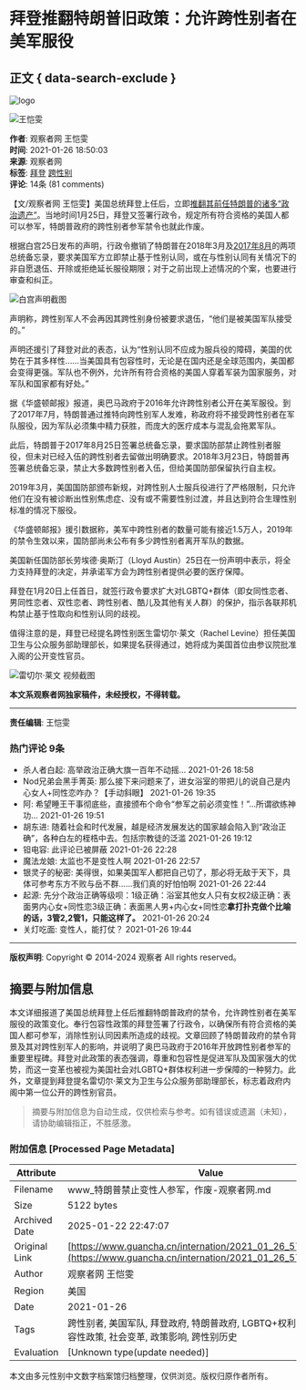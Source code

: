 # 拜登推翻特朗普旧政策：允许跨性别者在美军服役

## 正文 { data-search-exclude }


![logo](../images/mian-logo.png)

![王恺雯](https://i.guancha.cn/users/20180206081003983.jpg)

**作者**: 观察者网 王恺雯  
**时间**: 2021-01-26 18:50:03  
**来源**: 观察者网  
**标签**: [拜登](https://user.guancha.cn/main/search?click=news&keyword=%E6%8B%9C%E7%99%BB) [跨性别](https://user.guancha.cn/main/search?click=news&keyword=%E8%B7%A8%E6%80%A7%E5%88%AB)  
**评论**: 14条 (81 comments)

【文/观察者网 王恺雯】美国总统拜登上任后，立即[推翻其前任特朗普的诸多“政治遗产”](https://www.guancha.cn/internation/2021_01_21_578685.shtml)。当地时间1月25日，拜登又签署行政令，规定所有符合资格的美国人都可以参军，特朗普政府的跨性别者参军禁令也就此作废。

根据白宫25日发布的声明，行政令撤销了特朗普在2018年3月及[2017年8月](https://www.guancha.cn/america/2017_08_26_424544.shtml)的两项总统备忘录，要求美国军方立即禁止基于性别认同，或在与性别认同有关情况下的非自愿退伍、开除或拒绝延长服役期限；对于之前出现上述情况的个案，也要进行审查和纠正。

![白宫声明截图](https://i.guancha.cn/news/hmt/2021/01/26/20210126181400983.jpg)

声明称，跨性别军人不会再因其跨性别身份被要求退伍，“他们是被美国军队接受的。”

声明还援引了拜登对此的表态，认为“性别认同不应成为服兵役的障碍，美国的优势在于其多样性……当美国具有包容性时，无论是在国内还是全球范围内，美国都会变得更强。军队也不例外，允许所有符合资格的美国人穿着军装为国家服务，对军队和国家都有好处。”

据《华盛顿邮报》报道，奥巴马政府于2016年允许跨性别者公开在美军服役。到了2017年7月，特朗普通过推特向跨性别军人发难，称政府将不接受跨性别者在军队服役，因为军队必须集中精力获胜，而庞大的医疗成本与混乱会拖累军队。

此后，特朗普于2017年8月25日签署总统备忘录，要求国防部禁止跨性别者服役，但未对已经入伍的跨性别者去留做出明确要求。2018年3月23日，特朗普再签署总统备忘录，禁止大多数跨性别者入伍，但给美国防部保留执行自主权。

2019年3月，美国国防部颁布新规，对跨性别人士服兵役进行了严格限制，只允许他们在没有被诊断出性别焦虑症、没有或不需要性别过渡，并且达到符合生理性别标准的情况下服役。

《华盛顿邮报》援引数据称，美军中跨性别者的数量可能有接近1.5万人，2019年的禁令生效以来，国防部尚未公布有多少跨性别者离开军队的数据。

美国新任国防部长劳埃德·奥斯汀（Lloyd Austin）25日在一份声明中表示，将全力支持拜登的决定，并承诺军方会为跨性别者提供必要的医疗保障。

拜登在1月20日上任首日，就签行政令要求扩大对LGBTQ+群体（即女同性恋者、男同性恋者、双性恋者、跨性别者、酷儿及其他有关人群）的保护，指示各联邦机构禁止基于性取向和性别认同的歧视。

值得注意的是，拜登已经提名跨性别医生雷切尔·莱文（Rachel Levine）担任美国卫生与公众服务部助理部长，如果提名获得通过，她将成为美国首位由参议院批准入阁的公开变性官员。

![雷切尔·莱文 视频截图](https://i.guancha.cn/news/social/2021/01/26/20210126181122344.jpg)

**本文系观察者网独家稿件，未经授权，不得转载。**

---
**责任编辑**: 王恺雯

### 热门评论 9条

- 杀人者白起: 高举政治正确大旗一百年不动摇... 2021-01-26 18:58
- Nod兄弟会黑手菁英: 那么接下来问题来了，进女浴室的带把儿的说自己是内心女人+同性恋咋办？【手动斜眼】 2021-01-26 19:35
- 阿: 希望睡王干事彻底些，直接颁布个命令“参军之前必须变性！”...所谓欲练神功... 2021-01-26 19:51
- 胡东进: 随着社会和时代发展，越是经济发展发达的国家越会陷入到“政治正确”，各种白左的桎梏中去。包括宗教徒的泛滥 2021-01-26 19:12
- 钽电容: 此评论已被屏蔽 2021-01-26 22:28
- 魔法龙娘: 太监也不是变性人啊 2021-01-26 22:57
- 银灵子的秘密: 美得很，如果美国军人都把自己切了，那必将无敌于天下，具体可参考东方不败与岳不群……我们真的好怕怕啊 2021-01-26 22:44
- 起源: 先分个政治正确等级呗：1级正确：浴室其他女人只有女权2级正确：表面男内心女+同性恋3级正确：表面黑人男+内心女+同性恋**拿打扑克做个比喻的话，3管2,2管1，只能这样了。** 2021-01-26 20:24
- 关灯吃面: 变性人，能打仗？ 2021-01-26 19:44

---
**版权声明**: Copyright © 2014-2024 观察者 All rights reserved。
<!-- tcd_original_link https://www.guancha.cn/internation/2021_01_26_579298.shtml -->


## 摘要与附加信息

<!-- tcd_abstract -->
本文详细报道了美国总统拜登上任后推翻特朗普政府的禁令，允许跨性别者在美军服役的政策变化。奉行包容性政策的拜登签署了行政令，以确保所有符合资格的美国人都可参军，消除性别认同因素所造成的歧视。文章回顾了特朗普政府的禁令背景及其对跨性别军人的影响，并说明了奥巴马政府于2016年开放跨性别者参军的重要里程碑。拜登对此政策的表态强调，尊重和包容性是促进军队及国家强大的优势，而这一变革也被视为美国社会对LGBTQ+群体权利进一步保障的一种努力。此外，文章提到拜登提名雷切尔·莱文为卫生与公众服务部助理部长，标志着政府内阁中第一位公开的跨性别官员。
<!-- tcd_abstract_end -->

> 摘要与附加信息为自动生成，仅供检索与参考。如有错误或遗漏（未知），请协助编辑指正，不胜感激。

### 附加信息 [Processed Page Metadata]

| Attribute       | Value                                  |
|-----------------|----------------------------------------|
| Filename        | www_特朗普禁止变性人参军，作废-观察者网.md                             |
| Size            | 5122 bytes                           |
| Archived Date   | 2025-01-22 22:47:07                             |
| Original Link   | [https://www.guancha.cn/internation/2021_01_26_579298.shtml](https://www.guancha.cn/internation/2021_01_26_579298.shtml)                       |
| Author          | 观察者网 王恺雯                               |
| Region          | 美国                               |
| Date            | 2021-01-26                                 |
| Tags            | 跨性别者, 美国军队, 拜登政府, 特朗普政府, LGBTQ+权利, 性别认同, 包容性政策, 社会变革, 政策影响, 跨性别历史                                 |
| Evaluation            | [Unknown type(update needed)]                                 |
<!-- tcd_table_end -->

本文由多元性别中文数字档案馆归档整理，仅供浏览。版权归原作者所有。
